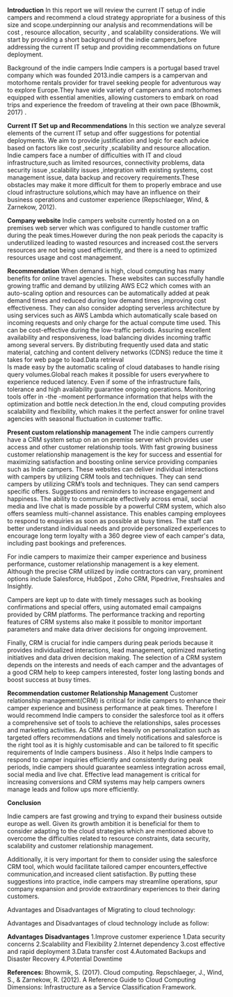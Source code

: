 **Introduction**
 In this report we will review the current IT setup of indie campers and recommend a cloud strategy appropriate for a business of this size and scope.underpinning our analysis and recommendations will be cost , resource allocation, security , and scalability considerations.
We will start by providing a short background of the indie campers,before addressing the current IT setup and providing recommendations on future deployment.

Background of the indie campers
Indie campers is a portugal based travel company which was founded 2013.indie campers  is a campervan and motorhome rentals provider for travel seeking people for adventurous way to explore Europe.They have wide variety of campervans and motorhomes equipped with essential amenities, allowing customers to embark on road trips and experience the freedom of traveling  at their own pace (Bhowmik, 2017)
.

**Current IT Set up and Recommendations**
In this section we analyze several elements of the current IT setup and offer suggestions for potential deployments. We aim to provide justification and logic for each advice based on factors like cost ,security ,scalability and resource allocation. Indie campers face a number of difficulties with IT and cloud infrastructure,such as limited resources, connectivity problems, data security issue ,scalability issues ,integration with existing systems, cost management issue, data backup and recovery requirements.These obstacles may make it more difficult for them to properly embrace and use cloud infrastructure solutions,which may have an influence on their business operations and customer experience (Repschlaeger, Wind, & Zarnekow, 2012).

**Company website**
Indie campers website currently hosted on a on premises web server which was configured to handle customer traffic during the peak times.However during the non peak periods the capacity is underutilized leading to wasted resources and increased cost.the servers resources are not being used efficiently, and there is a need to optimized resources usage and cost management. 


**Recommendation**
When demand is high, cloud computing has many benefits for online travel agencies. These websites can successfully handle growing traffic and demand by utilizing AWS EC2 which comes with an auto-scaling option and resources can be automatically added at peak demand times and reduced during low demand times ,improving cost effectiveness. They can also consider adopting serverless architecture by using services such as AWS Lambda which automatically scale based on incoming requests and only charge for the actual compute time used. This can be cost-effective during the low-traffic periods.
Assuring excellent availability and responsiveness, load balancing divides incoming traffic among several servers. By distributing frequently used data and static material, catching and content delivery networks (CDNS) reduce the time it takes for web page to load.Data retrieval  
Is made easy by the automatic scaling of cloud databases to handle rising query volumes.Global reach makes it possible for users everywhere to experience reduced latency. Even if some of the infrastructure fails, tolerance and high availability guarantee ongoing operations. Monitoring tools offer in -the -moment performance information that helps with the optimization and bottle neck detection.In the end, cloud computing provides scalability and flexibility, which makes it the perfect answer for online travel agencies with  seasonal fluctuation in customer traffic.

**Present custom relationship management**
The indie campers currently have a CRM system setup on an on premise server which provides user access and other customer relationship tools. With fast growing business customer relationship management is the key for success and essential for maximizing satisfaction and boosting online service providing companies such as Indie campers. These websites can deliver individual interactions with campers by utilizing CRM tools and techniques. They can send campers by utilizing CRM’s tools and techniques. They can send campers specific offers. Suggestions and reminders to increase engagement and happiness. The ability to communicate effectively across email, social media and live chat is made possible by a powerful CRM system, which also offers seamless multi-channel assistance. This enables camping employees to respond to enquiries as soon as possible at busy times. The staff can better understand individual needs and provide personalized experiences to encourage long term loyalty with a 360 degree view of each camper's data, including past bookings and preferences.

For indie campers to maximize their camper experience and business performance, customer relationship management is a key element. Although the precise CRM utilized by indie contractors can vary, prominent options include Salesforce, HubSpot , Zoho CRM, Pipedrive, Freshsales and Insightly.

Campers are kept up to date with timely messages such as booking confirmations and special offers, using automated email campaigns provided by CRM platforms. The performance tracking and reporting features of CRM systems also make it possible to monitor important parameters and make data driver decisions for ongoing improvement.

Finally, CRM is crucial for indie campers during peak periods because it provides individualized interactions, lead management, optimized marketing initiatives and data driven decision making. The selection of a CRM system depends on the interests and needs of each camper and the advantages of a good CRM help to keep campers interested, foster long lasting bonds and boost success at busy times.

**Recommendation customer Relationship Management**
Customer relationship management(CRM) is critical for indie campers to enhance their camper experience and business performance at peak times. Therefore I would recommend Indie campers to consider the salesforce tool as it offers a comprehensive set of tools to achieve the relationships, sales processes and marketing activities. As CRM relies heavily on personalization such as targeted offers recommendations and timely notifications and salesforce is the right tool as it is highly customisable and can be tailored to fit specific requirements of Indie campers business . Also it helps Indie campers to respond to camper inquiries efficiently and consistently during peak periods, indie campers should guarantee seamless integration across email, social media and live chat. Effective lead management is critical for increasing conversions and CRM systems may help campers owners manage leads and follow ups more efficiently.

**Conclusion** 

Indie campers are fast growing and trying to expand their business outside europe as well. Given its growth ambition it is beneficial for them to consider adapting to the cloud strategies which are mentioned above to overcome the difficulties related to resource constraints, data security, scalability and customer relationship management.

Additionally, it is very important  for them to consider using the salesforce CRM tool, which would facilitate tailored camper encounters,effective communication,and increased client satisfaction. By putting these suggestions into practice, indie campers may streamline operations, spur company expansion and provide extraordinary experiences to their daring customers.    

Advantages and Disadvantages of Migrating to cloud technology:
 
Advantages and Disadvantages of cloud technology include as follow:


**Advantages**
**Disadvantages**
1.Improve customer experience
1.Data security concerns 
2.Scalability and Flexibility 
2.Internet dependency
3.cost effective and rapid deployment
3.Data transfer cost
4.Automated Backups and Disaster Recovery
4.Potential Downtime 

  

  **References:**
Bhowmik, S. (2017). Cloud computing.
Repschlaeger, J., Wind, S., & Zarnekow, R. (2012). A Reference Guide to Cloud Computing Dimensions: Infrastructure as a Service Classification Framework.

